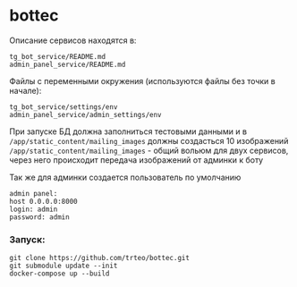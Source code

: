 # bottec

Описание сервисов находятся в:
```commandline
tg_bot_service/README.md
admin_panel_service/README.md
```

Файлы с переменными окружения (используются файлы без точки в начале):
```commandline
tg_bot_service/settings/env
admin_panel_service/admin_settings/env
```

При запуске БД должна заполниться тестовыми данными и в `/app/static_content/mailing_images` должны создасться 10 изображений
`/app/static_content/mailing_images` - общий вольюм для двух сервисов, через него происходит передача изображений от админки к боту

Так же для админки создается пользователь по умолчанию
```
admin panel:
host 0.0.0.0:8000
login: admin
password: admin
```

### Запуск:
```commandline
git clone https://github.com/trteo/bottec.git
git submodule update --init
docker-compose up --build
```